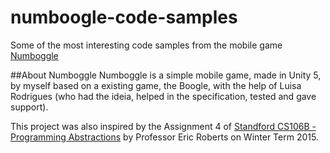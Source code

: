 # numboogle-code-samples
Some of the most interesting code samples from the mobile game [Numboggle](https://youtu.be/qcnEdIjFJeU)

##About Numboggle
Numboggle is a simple mobile game, made in Unity 5, by myself based on a existing game, the Boogle, with the help of Luisa Rodrigues (who had the ideia, helped in the specification, tested and gave support).

This project was also inspired by the Assignment 4 of [Standford CS106B - Programming Abstractions](http://cs.stanford.edu/people/eroberts/courses/cs106b) by Professor Eric Roberts on Winter Term 2015.
